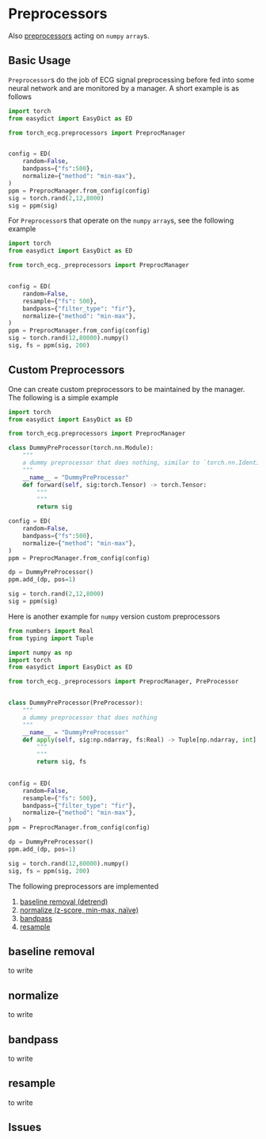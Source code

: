 # Preprocessors

Also [preprocessors](/torch_ecg/_preprocessors) acting on `numpy` `array`s.

## Basic Usage
`Preprocessor`s do the job of ECG signal preprocessing before fed into some neural network and are monitored by a manager. A short example is as follows
```python
import torch
from easydict import EasyDict as ED

from torch_ecg.preprocessors import PreprocManager


config = ED(
    random=False,
    bandpass={"fs":500},
    normalize={"method": "min-max"},
)
ppm = PreprocManager.from_config(config)
sig = torch.rand(2,12,8000)
sig = ppm(sig)
```

For `Preprocessor`s that operate on the `numpy` `array`s, see the following example
```python
import torch
from easydict import EasyDict as ED

from torch_ecg._preprocessors import PreprocManager


config = ED(
    random=False,
    resample={"fs": 500},
    bandpass={"filter_type": "fir"},
    normalize={"method": "min-max"},
)
ppm = PreprocManager.from_config(config)
sig = torch.rand(12,80000).numpy()
sig, fs = ppm(sig, 200)
```

## Custom Preprocessors

One can create custom preprocessors to be maintained by the manager. The following is a simple example
```python
import torch
from easydict import EasyDict as ED

from torch_ecg.preprocessors import PreprocManager

class DummyPreProcessor(torch.nn.Module):
    """
    a dummy preprocessor that does nothing, similar to `torch.nn.Identity`
    """
    __name__ = "DummyPreProcessor"
    def forward(self, sig:torch.Tensor) -> torch.Tensor:
        """
        """
        return sig

config = ED(
    random=False,
    bandpass={"fs":500},
    normalize={"method": "min-max"},
)
ppm = PreprocManager.from_config(config)

dp = DummyPreProcessor()
ppm.add_(dp, pos=1)

sig = torch.rand(2,12,8000)
sig = ppm(sig)
```
Here is another example for `numpy` version custom preprocessors
```python
from numbers import Real
from typing import Tuple

import numpy as np
import torch
from easydict import EasyDict as ED

from torch_ecg._preprocessors import PreprocManager, PreProcessor


class DummyPreProcessor(PreProcessor):
    """
    a dummy preprocessor that does nothing
    """
    __name__ = "DummyPreProcessor"
    def apply(self, sig:np.ndarray, fs:Real) -> Tuple[np.ndarray, int]:
        """
        """
        return sig, fs
    

config = ED(
    random=False,
    resample={"fs": 500},
    bandpass={"filter_type": "fir"},
    normalize={"method": "min-max"},
)
ppm = PreprocManager.from_config(config)

dp = DummyPreProcessor()
ppm.add_(dp, pos=1)

sig = torch.rand(12,80000).numpy()
sig, fs = ppm(sig, 200)
```

The following preprocessors are implemented
1. [baseline removal (detrend)](#baseline-removal)
2. [normalize (z-score, min-max, naïve)](#normalize)
3. [bandpass](#bandpass)
4. [resample](#resample)


## baseline removal
to write

## normalize
to write

## bandpass
to write

## resample
to write

## Issues

